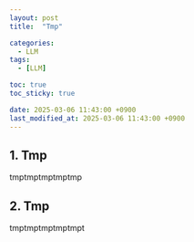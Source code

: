 ```yaml
---
layout: post
title:  "Tmp"

categories:
  - LLM
tags:
  - [LLM]

toc: true
toc_sticky: true

date: 2025-03-06 11:43:00 +0900
last_modified_at: 2025-03-06 11:43:00 +0900
---
```


## 1. Tmp
tmptmptmptmptmp

## 2. Tmp
tmptmptmptmptmpt
